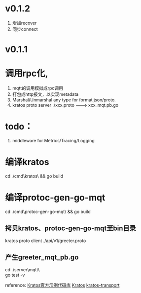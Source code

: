 # v0.1.2
1. 增加recover
2. 同步connect


# v0.1.1
# 调用rpc化,
1. mqtt的调用模拟成rpc调用
2. 打包成http报文，以实现metadata
3. Marshal/Unmarshal any type for format json/proto.
4. kratos proto server ./xxx.proto --->   xxx_mqt.pb.go

# todo：
1. middleware for Metrics/Tracing/Logging

# 编译kratos
cd .\cmd\kratos\ && go build
# 编译protoc-gen-go-mqt
cd .\cmd\protoc-gen-go-mqt\ && go build

## 拷贝kratos、protoc-gen-go-mqt至bin目录
kratos proto client ./api/v1/greeter.proto
## 产生greeter_mqt_pb.go

cd .\server\mqtt\  
go test -v

reference:
[Kratos官方示例代码库](https://github.com/go-kratos/examples)
[Kratos](https://github.com/go-kratos/kratos)
[kratos-transport](https://github.com/tx7do/kratos-transport)
